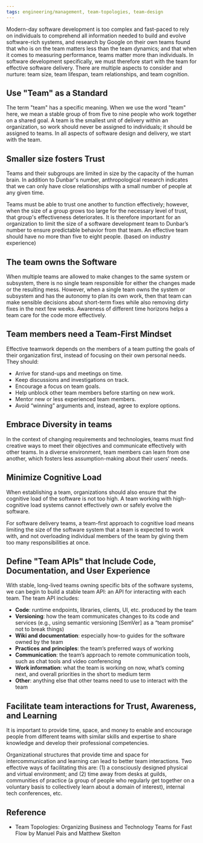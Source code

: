 ```yaml
---
tags: engineering/management, team-topologies, team-design
---
```


Modern-day software development is too complex and fast-paced to rely on individuals to comprehend all information needed to build and evolve software-rich systems, and research by Google on their own teams found that who is on the team matters less than the team dynamics; and that when it comes to measuring performance, teams matter more than individuals. In software development specifically, we must therefore start with the team for effective software delivery. There are multiple aspects to consider and nurture: team size, team lifespan, team relationships, and team cognition.

## Use "Team" as a Standard

The term "team" has a specific meaning. When we use the word "team" here, we mean a stable group of from five to nine people who work together on a shared goal. A team is the smallest unit of delivery within an organization, so work should never be assigned to individuals; it should be assigned to teams. In all aspects of software design and delivery, we start with the team.

## Smaller size fosters Trust

Teams and their subgroups are limited in size by the capacity of the human brain. In addition to Dunbar's number, anthropological research indicates that we can only have close relationships with a small number of people at any given time.

Teams must be able to trust one another to function effectively; however, when the size of a group grows too large for the necessary level of trust, that group's effectiveness deteriorates. It is therefore important for an organization to limit the size of a software development team to Dunbar’s number to ensure predictable behavior from that team. An effective team should have no more than five to eight people. (based on industry experience)

## The team owns the Software

When multiple teams are allowed to make changes to the same system or subsystem, there is no single team responsible for either the changes made or the resulting mess. However, when a single team owns the system or subsystem and has the autonomy to plan its own work, then that team can make sensible decisions about short-term fixes while also removing dirty fixes in the next few weeks. Awareness of different time horizons helps a team care for the code more effectively.

## Team members need a Team-First Mindset

Effective teamwork depends on the members of a team putting the goals of their organization first, instead of focusing on their own personal needs. They should:

- Arrive for stand-ups and meetings on time.
- Keep discussions and investigations on track.
- Encourage a focus on team goals.
- Help unblock other team members before starting on new work.
- Mentor new or less experienced team members.
- Avoid “winning” arguments and, instead, agree to explore options.

## Embrace Diversity in teams

In the context of changing requirements and technologies, teams must find creative ways to meet their objectives and communicate effectively with other teams. In a diverse environment, team members can learn from one another, which fosters less assumption-making about their users' needs.

## Minimize Cognitive Load

When establishing a team, organizations should also ensure that the cognitive load of the software is not too high. A team working with high-cognitive load systems cannot effectively own or safely evolve the software.

For software delivery teams, a team-first approach to cognitive load means limiting the size of the software system that a team is expected to work with, and not overloading individual members of the team by giving them too many responsibilities at once.

## Define "Team APIs" that Include Code, Documentation, and User Experience

With stable, long-lived teams owning specific bits of the software systems, we can begin to build a stable team API: an API for interacting with each team. The team API includes:

- **Code**: runtime endpoints, libraries, clients, UI, etc. produced by the team
- **Versioning**: how the team communicates changes to its code and services (e.g., using semantic versioning [SemVer] as a “team promise” not to break things)
- **Wiki and documentation**: especially how-to guides for the software owned by the team
- **Practices and principles**: the team’s preferred ways of working
- **Communication**: the team’s approach to remote communication tools, such as chat tools and video conferencing
- **Work information**: what the team is working on now, what’s coming next, and overall priorities in the short to medium term
- **Other**: anything else that other teams need to use to interact with the team

## Facilitate team interactions for Trust, Awareness, and Learning

It is important to provide time, space, and money to enable and encourage people from different teams with similar skills and expertise to share knowledge and develop their professional competencies.

Organizational structures that provide time and space for intercommunication and learning can lead to better team interactions. Two effective ways of facilitating this are: (1) a consciously designed physical and virtual environment; and (2) time away from desks at guilds, communities of practice (a group of people who regularly get together on a voluntary basis to collectively learn about a domain of interest), internal tech conferences, etc.

## Reference

- Team Topologies: Organizing Business and Technology Teams for Fast Flow by Manuel Pais and Matthew Skelton
